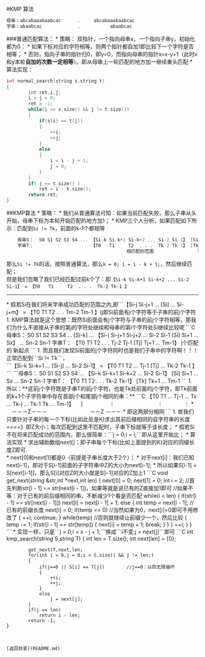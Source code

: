 #KMP 算法
```C
母串：abcabaaabaabcac      .     abcabaaabaabcac
字串：abaabcac             .           abaabcac
```
###普通匹配算法：
* 
策略：
双指针，一个指向母串x，一个指向子串y，初始化都为0：
    * 
如果下标对应的字符相等，则两个指针都自加1即比较下一个字符是否相等；
    * 
否则，指向子串的指针归0，即y=0，而指向母串的指针x=x-y+1（此时x和y本轮**自加的次数一定相等**）。即从母串上一轮匹配的地方加一继续重头匹配
* 
算法实现：
```C
int normal_search(string s,string t)
{
        int ret,i,j;
        i = j = 0;
        ret = -1;
        while(i <= s.size() && j != t.size())
        {
            if(s[i] == t[j])
            {
                ++i;
                ++j;
            }
            else
            {
                i = i - j + 1;
                j = 0;
            }
        }
        if( j == t.size() )
            ret = i - t.size();
        return ret;
}
```

##KMP算法
* 
策略：
    * 
我们从普通算法可知：如果当前匹配失败，那么子串从头开始，母串下标为本轮开始匹配的地方加1；
    * 
KMP三个人分析，如果匹配如下所示：匹配到```Si != Tk```，前面的k-1个都相等
```C
    母串S：  S0 S1 S2 S3 S4 ... 【Si-k Si-k+1 Si-k+2 ... Si-2 Si-1】 [Si] Si+1 ... Sx  ... Sn-2 Sn-1
    字串T：                     【T0   T1     T2  . . .  Tk-2 Tk-1】 [Tk] Tk+1 ... Tm-1
                                            相匹配的范围                不等
```
那么```Si != Tk```的话，按照普通算法，那么```k = 0; i = i - k + 1;```，然后继续匹配；<br>
但是我们忽略了我们已经匹配过前k个了：即```【Si-k Si-k+1 Si-k+2 ... Si-2 Si-1】 = 【T0   T1     T2  . . .  Tk-2 Tk-1 】 ```
<hr>
    * 
假若Si在我们将来字串成功匹配的范围之内,即```【Si-j Si-j+1 ... [Si] ... Si-j+m】 = 【T0   T1     T2  . . .  Tm-2 Tm-1 】(j<k)```<br>即Si前面有j个字符等于子串的前j个字符
        1.  
KMP算法就是这个思想：既然Si前面会有j个字符与子串的前j个字符相等，那我们为什么不直接从子串的第j的字符处继续和母串的第i个字符处Si继续比较呢
```C
    母串S：  S0 S1 S2 S3 S4 ... [Si-k] ... 【Si-j Si-j+1 Si-j+2 ... Si-2 Si-1 [Si] Si+1 ... Sx】  ... Sn-2 Sn-1
    字串T：                                【T0   T1     T2  . . .  Tj-2 Tj-1 [Tj] Tj+1 ... Tm-1】
                                                             j个匹配的                新起点
```
            1. 
而且我们发现Si前面的j个字符同时也是我们子串中的字符啊！！！正常匹配到```Si != Tk```，<br>```【Si-k Si-k+1 ... [Si-j] ... Si-2 Si-1】 = 【T0 T1 T2 ... Tj-1 [Tj] ... Tk-2 Tk-1 】```
```母串S：  S0 S1 S2 S3 S4 ... 【Si-k Si-k+1 Si-k+2 ... Si-2 Si-1】 [Si] Si+1 ... Sx  ... Sn-2 Sn-1
    字串T：                     【T0   T1     T2  . . .  Tk-2 Tk-1】 [Tk] Tk+1 ... Tm-1
```
            1. 
所以：**这前j个字符既是子串T的前j个字符，也是Tk处前面的j个字符，即Tk前面的k+1个子字符串中存在首部j个和尾部j个相同的串：**
```C
【T0 T1 ... Tj-1 ... Tx ... Tk-j ... Tk-1 Tk ... Tm-1】
　|　　　　　｜　　　　　　　　｜　　　　｜   *
　－－－Z－－－　　　　　　　　－－Z －－－   *
即这两部分相同
```
            1. 
故我们只要针对子串的每一个下标(比如此处是K)求出其前后缀相同的自字符串的长度====》即Z大小；每次匹配到这里不匹配时，子串下标就等于该长度；
    * 
假若Si不在将来匹配成功的范围内，那么很简单：```j = 0;i = i;```即从这里开始比；
* 
算法实现
    * 
求出辅助数组next[]：即子串每个下标(比如上面提到的K)对应的同缀长度Z即可.<br>
        * 
next[0]和next[1]都是0（前提是子串长度大于2个）；
        * 
对于next[i]：我们已知next[i-1]，即对于S[i-1]前面的子字符串中Z的大小为next[i-1];
            * 
所以如果S[i-1] = S[next[i-1]]，那么S[i]对应Z的大小就是S[i-1]对应的Z加上1
    ```C
    void get_next(string &str,int *next,int len)
    {
                    next[0] = 0;
                    next[1] = 0;
                    int i = 2;
                    //首先判断str[i - 1] == str[next[i - 1]]，如果等就是说已有的Z直接加1即可
                    //如果不等：对于已有的前后缀相同的串，不断减少1个看是否匹配
                    while(i < len)
                    {
                        if(str[i - 1] == str[next[i - 1]])
                            next[i] = next[i - 1] + 1;
                        else
                        {
                            int temp = next[i - 1];     //已有的前缀长度
                            next[i] = 0;
                            if(temp == 0)               //当然如果为0，next[i]=0即可不用修改了
                            {
                                ++i;
                                continue;
                            }
                            while(temp)                 //否则就继续让前缀少一个，然后比较
                            {
                                temp -= 1;
                                if(str[i - 1] == str[temp])
                                {
                                    next[i] = temp + 1;
                                    break;
                                }
                            }
                        }
                        ++i;
                    }
    }
    ```
    * 
实现一样，只是```j = 0;i = x - j + 1;```换成```i不变;j = next[j]```即可
```C
    int kmp_search(string S,string T)
    {
            int len = T.size();
            int next[len] = {0};
            
            get_next(T,next,len;
            for(int i = 0,j = 0;i < S.size() && j != len;)
            {
                if(j==0 || S[i] == T[j])        //j==0：以防无限循环
                {
                    ++i;
                    ++j;
                }
                else
                    j = next[j];
            }
            if(j == len)
                return i - len;
            return -1;
    }
```


[返回目录](README.md)
